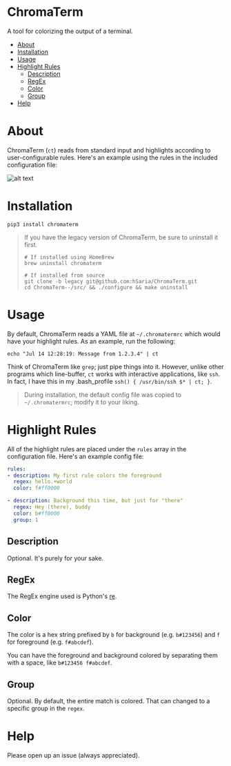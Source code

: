 # ChromaTerm

A tool for colorizing the output of a terminal.

-   [About](#about)
-   [Installation](#installation)
-   [Usage](#usage)
-   [Highlight Rules](#highlight-rules)
    -   [Description](#description)
    -   [RegEx](#regex)
    -   [Color](#color)
    -   [Group](#group)
-   [Help](#help)

# About

ChromaTerm (`ct`) reads from standard input and highlights according to user-configurable rules. Here's an example using the rules in the included configuration file:

![alt text](https://github.com/hSaria/ChromaTerm/raw/master/.github/junos-show-interface.png "Example output")

# Installation

    pip3 install chromaterm

> If you have the legacy version of ChromaTerm, be sure to uninstall it first.
>
>     # If installed using HomeBrew
>     brew uninstall chromaterm
>
>     # If installed from source
>     git clone -b legacy git@github.com:hSaria/ChromaTerm.git
>     cd ChromaTerm--/src/ && ./configure && make uninstall

# Usage

By default, ChromaTerm reads a YAML file at `~/.chromatermrc` which would have your highlight rules. As an example, run the following:

    echo "Jul 14 12:28:19: Message from 1.2.3.4" | ct

Think of ChromaTerm like `grep`; just pipe things into it. However, unlike other programs which line-buffer, `ct` works with interactive applications, like `ssh`. In fact, I have this in my .bash_profile `ssh() { /usr/bin/ssh $* | ct; }`.

> During installation, the default config file was copied to `~/.chromatermrc`; modify it to your liking.

# Highlight Rules

All of the highlight rules are placed under the `rules` array in the configuration file. Here's an example config file:

```yaml
rules:
- description: My first rule colors the foreground
  regex: hello.+world
  color: f#ff0000

- description: Background this time, but just for "there"
  regex: Hey (there), buddy
  color: b#ff0000
  group: 1
```

## Description

Optional. It's purely for your sake.

## RegEx

The RegEx engine used is Python's [re](https://docs.python.org/3/library/re.html#regular-expression-syntax).

## Color

The color is a hex string prefixed by `b` for background (e.g. `b#123456`) and `f` for foreground (e.g. `f#abcdef`).

You can have the foreground and background colored by separating them with a space, like `b#123456 f#abcdef`.

## Group

Optional. By default, the entire match is colored. That can changed to a specific group in the `regex`.

# Help

Please open up an issue (always appreciated).
